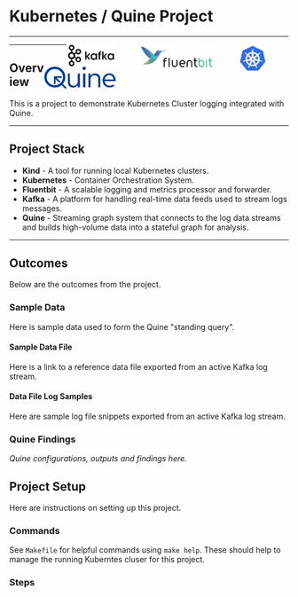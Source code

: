 # Kubernetes / Quine Project

---

<img src="extra/images/Kubernetes_Logo.png" height="50" style="float:right;padding-right:40px">

<img src="extra/images/Fluentbit_Logo.png" height="50" style="float:right;padding-right:40px">

<img src="extra/images/Kafka_Logo.png" height="40" style="float:right;padding-right:40px">

<img src="extra/images/Quine_Logo.svg" height="40" style="float:right;padding-right:40px"> 

---


## Overview

This is a project to demonstrate Kubernetes Cluster logging integrated with Quine.

---
## Project Stack

- **Kind** - A tool for running local Kubernetes clusters.
- **Kubernetes** - Container Orchestration System.
- **Fluentbit** - A scalable logging and metrics processor and forwarder.
- **Kafka** - A platform for handling real-time data feeds used to stream logs messages.
- **Quine** - Streaming graph system that connects to the log data streams and builds high-volume data into a stateful graph for analysis.



---
## Outcomes

Below are the outcomes from the project.

### Sample Data

Here is sample data used to form the Quine "standing query".

#### Sample Data File

Here is a link to a reference data file exported from an active Kafka log stream.


#### Data File Log Samples

Here are sample log file snippets exported from an active Kafka log stream.

### Quine Findings

*Quine configurations, outputs and findings here.*



## Project Setup

Here are instructions on setting up this project.

### Commands

See `Makefile` for helpful commands using `make help`. These should help to manage the running Kuberntes cluser for this project.

### Steps

